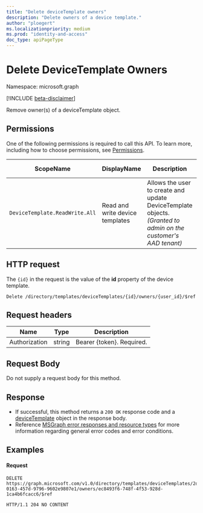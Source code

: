 ```yaml
---
title: "Delete deviceTemplate owners"
description: "Delete owners of a device template."
author: "ploegert"
ms.localizationpriority: medium
ms.prod: "identity-and-access"
doc_type: apiPageType
---
```


# Delete DeviceTemplate Owners
Namespace: microsoft.graph

[!INCLUDE [beta-disclaimer](../../includes/beta-disclaimer.md)]

Remove owner(s) of a deviceTemplate object.

## Permissions
One of the following permissions is required to call this API. To learn more, including how to choose permissions, see [Permissions](https://docs.microsoft.com/en-us/graph/permissions-reference).

|ScopeName|DisplayName|Description|Type|Admin Consent?|Entities/APIs covered|
|-|-|-|-|-|-|
|`DeviceTemplate.ReadWrite.All`|Read and write device templates |Allows the user to create and update DeviceTemplate objects. _(Granted to admin on the customer's AAD tenant)_|**Delegated** & **Application**|**Yes**|List, Get, Create, Update, Delete|

## HTTP request

The `{id}` in the request is the value of the **id** property of the device template.
<!-- { "blockType": "ignored" } -->
```http
Delete /directory/templates/deviceTemplates/{id}/owners/{user_id}/$ref
```

## Request headers
| Name | Type |	Description |
| -- | -- | -- |
Authorization	| string	| Bearer {token}. Required. |

## Request Body
Do not supply a request body for this method.

## Response
- If successful, this method returns a `200 OK` response code and a [deviceTemplate](../resources/devicetemplate.md) object in the response body.
- Reference [MSGraph error responses and resource types](https://docs.microsoft.com/en-us/graph/errors) for more information regarding general error codes and error conditions.

## Examples

#### Request

``` http
DELETE https://graph.microsoft.com/v1.0/directory/templates/deviceTemplates/2d62b12a-0163-457d-9796-9602e9807e1/owners/ec8493f6-748f-4f53-928d-1ca4b6fcacc6/$ref

HTTP/1.1 204 NO CONTENT

```
